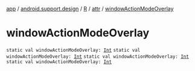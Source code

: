 [app](../../../index.md) / [android.support.design](../../index.md) / [R](../index.md) / [attr](index.md) / [windowActionModeOverlay](.)

# windowActionModeOverlay

`static val windowActionModeOverlay: `[`Int`](https://kotlinlang.org/api/latest/jvm/stdlib/kotlin/-int/index.html)
`static val windowActionModeOverlay: `[`Int`](https://kotlinlang.org/api/latest/jvm/stdlib/kotlin/-int/index.html)
`static val windowActionModeOverlay: `[`Int`](https://kotlinlang.org/api/latest/jvm/stdlib/kotlin/-int/index.html)
`static val windowActionModeOverlay: `[`Int`](https://kotlinlang.org/api/latest/jvm/stdlib/kotlin/-int/index.html)